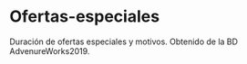 # Ofertas-especiales
Duración de ofertas especiales y motivos. Obtenido de la BD AdvenureWorks2019.
